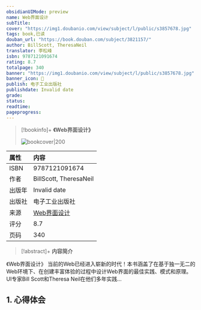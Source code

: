 ```yaml
---
obsidianUIMode: preview
name: Web界面设计
subTitle: 
cover: "https://img1.doubanio.com/view/subject/l/public/s3857678.jpg"
tags: book,已读
douban_url: "https://book.douban.com/subject/3821157/"
author: BillScott, TheresaNeil
translator: 李松峰
isbn: 9787121091674
rating: 8.7
totalpage: 340
banner: "https://img1.doubanio.com/view/subject/l/public/s3857678.jpg"
banner_icon: 📖
publish: 电子工业出版社
publishdate: Invalid date
grade: 
status: 
readtime: 
pageprogress: 
---
```

> [!bookinfo]+ **《Web界面设计》**
>
> ![bookcover|200](https://img1.doubanio.com/view/subject/l/public/s3857678.jpg)
>
| 属性   | 内容                                       |
|:------ |:------------------------------------------ |
| ISBN   |9787121091674|
| 作者   |BillScott, TheresaNeil|
| 出版年 |Invalid date|
| 出版社 |电子工业出版社|
| 来源   |[Web界面设计](https://book.douban.com/subject/3821157/)| 
| 评分   |8.7| 
| 页码   |340|

> [!abstract]+ **内容简介**
> 
《Web界面设计》
当前的Web已经进入崭新的时代！本书涵盖了在基于独一无二的Web环境下、在创建丰富体验的过程中设计Web界面的最佳实践、模式和原理。UI专家Bill Scott和Theresa Neil在他们多年实践...

## 1. 心得体会

